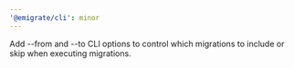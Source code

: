 ```yaml
---
'@emigrate/cli': minor
---
```


Add --from and --to CLI options to control which migrations to include or skip when executing migrations.
